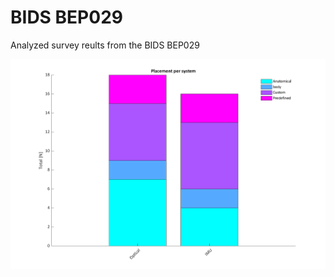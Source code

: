 # BIDS BEP029
 Analyzed survey reults from the BIDS BEP029 

![image](/pub_srvy_res/F3_plc_per_sys.png)
